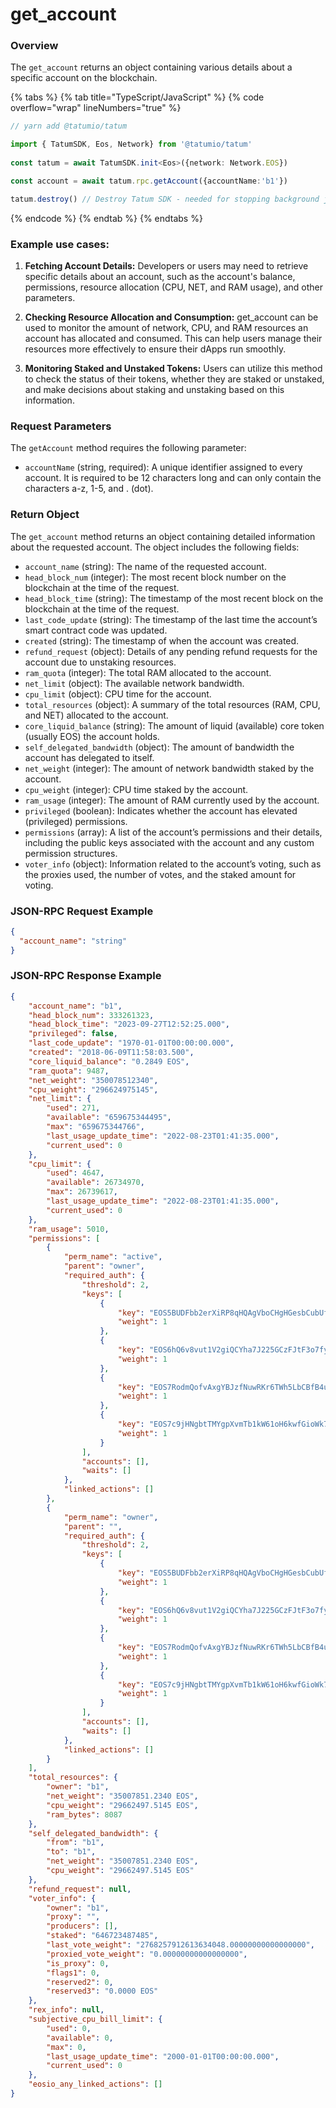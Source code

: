 # get_account

### Overview

The `get_account` returns an object containing various details about a specific account on the blockchain.

{% tabs %}
{% tab title="TypeScript/JavaScript" %}
{% code overflow="wrap" lineNumbers="true" %}
```typescript
// yarn add @tatumio/tatum

import { TatumSDK, Eos, Network} from '@tatumio/tatum'
  
const tatum = await TatumSDK.init<Eos>({network: Network.EOS})

const account = await tatum.rpc.getAccount({accountName:'b1'})

tatum.destroy() // Destroy Tatum SDK - needed for stopping background jobs
```
{% endcode %}
{% endtab %}
{% endtabs %}

### Example use cases:

1. **Fetching Account Details:**
Developers or users may need to retrieve specific details about an account, such as the account's balance, permissions, resource allocation (CPU, NET, and RAM usage), and other parameters.

2. **Checking Resource Allocation and Consumption:**
get_account can be used to monitor the amount of network, CPU, and RAM resources an account has allocated and consumed. This can help users manage their resources more effectively to ensure their dApps run smoothly.

3. **Monitoring Staked and Unstaked Tokens:**
Users can utilize this method to check the status of their tokens, whether they are staked or unstaked, and make decisions about staking and unstaking based on this information.

### Request Parameters

The `getAccount` method requires the following parameter:

- `accountName` (string, required): A unique identifier assigned to every account. It is required to be 12 characters long and can only contain the characters a-z, 1-5, and . (dot).

### Return Object

The `get_account` method returns an object containing detailed information about the requested account. The object includes the following fields:

- `account_name` (string): The name of the requested account.
- `head_block_num` (integer): The most recent block number on the blockchain at the time of the request.
- `head_block_time` (string): The timestamp of the most recent block on the blockchain at the time of the request.
- `last_code_update` (string): The timestamp of the last time the account’s smart contract code was updated.
- `created` (string): The timestamp of when the account was created.
- `refund_request` (object): Details of any pending refund requests for the account due to unstaking resources.
- `ram_quota` (integer): The total RAM allocated to the account.
- `net_limit` (object): The available network bandwidth.
- `cpu_limit` (object): CPU time for the account.
- `total_resources` (object): A summary of the total resources (RAM, CPU, and NET) allocated to the account.
- `core_liquid_balance` (string): The amount of liquid (available) core token (usually EOS) the account holds.
- `self_delegated_bandwidth` (object): The amount of bandwidth the account has delegated to itself.
- `net_weight` (integer): The amount of network bandwidth staked by the account.
- `cpu_weight` (integer): CPU time staked by the account.
- `ram_usage` (integer): The amount of RAM currently used by the account.
- `privileged` (boolean): Indicates whether the account has elevated (privileged) permissions.
- `permissions` (array): A list of the account’s permissions and their details, including the public keys associated with the account and any custom permission structures.
- `voter_info` (object): Information related to the account’s voting, such as the proxies used, the number of votes, and the staked amount for voting.

### JSON-RPC Request Example

```json
{
  "account_name": "string"
}
```

### JSON-RPC Response Example

```json
{
    "account_name": "b1",
    "head_block_num": 333261323,
    "head_block_time": "2023-09-27T12:52:25.000",
    "privileged": false,
    "last_code_update": "1970-01-01T00:00:00.000",
    "created": "2018-06-09T11:58:03.500",
    "core_liquid_balance": "0.2849 EOS",
    "ram_quota": 9487,
    "net_weight": "350078512340",
    "cpu_weight": "296624975145",
    "net_limit": {
        "used": 271,
        "available": "659675344495",
        "max": "659675344766",
        "last_usage_update_time": "2022-08-23T01:41:35.000",
        "current_used": 0
    },
    "cpu_limit": {
        "used": 4647,
        "available": 26734970,
        "max": 26739617,
        "last_usage_update_time": "2022-08-23T01:41:35.000",
        "current_used": 0
    },
    "ram_usage": 5010,
    "permissions": [
        {
            "perm_name": "active",
            "parent": "owner",
            "required_auth": {
                "threshold": 2,
                "keys": [
                    {
                        "key": "EOS5BUDFbb2erXiRP8qHQAgVboCHgHGesbCubUfgXYJhnYZKSqNbD",
                        "weight": 1
                    },
                    {
                        "key": "EOS6hQ6v8vut1V2giQCYha7J225GCzFJtF3o7fy8JYuN7k6fG4n23",
                        "weight": 1
                    },
                    {
                        "key": "EOS7RodmQofvAxgYBJzfNuwRKr6TWh5LbCBfB4uQ8tjrjQ8Ukkwqq",
                        "weight": 1
                    },
                    {
                        "key": "EOS7c9jHNgbtTMYgpXvmTb1kW61oH6kwfGioWk75ugDMhsywe6rWu",
                        "weight": 1
                    }
                ],
                "accounts": [],
                "waits": []
            },
            "linked_actions": []
        },
        {
            "perm_name": "owner",
            "parent": "",
            "required_auth": {
                "threshold": 2,
                "keys": [
                    {
                        "key": "EOS5BUDFbb2erXiRP8qHQAgVboCHgHGesbCubUfgXYJhnYZKSqNbD",
                        "weight": 1
                    },
                    {
                        "key": "EOS6hQ6v8vut1V2giQCYha7J225GCzFJtF3o7fy8JYuN7k6fG4n23",
                        "weight": 1
                    },
                    {
                        "key": "EOS7RodmQofvAxgYBJzfNuwRKr6TWh5LbCBfB4uQ8tjrjQ8Ukkwqq",
                        "weight": 1
                    },
                    {
                        "key": "EOS7c9jHNgbtTMYgpXvmTb1kW61oH6kwfGioWk75ugDMhsywe6rWu",
                        "weight": 1
                    }
                ],
                "accounts": [],
                "waits": []
            },
            "linked_actions": []
        }
    ],
    "total_resources": {
        "owner": "b1",
        "net_weight": "35007851.2340 EOS",
        "cpu_weight": "29662497.5145 EOS",
        "ram_bytes": 8087
    },
    "self_delegated_bandwidth": {
        "from": "b1",
        "to": "b1",
        "net_weight": "35007851.2340 EOS",
        "cpu_weight": "29662497.5145 EOS"
    },
    "refund_request": null,
    "voter_info": {
        "owner": "b1",
        "proxy": "",
        "producers": [],
        "staked": "646723487485",
        "last_vote_weight": "2768257912613634048.00000000000000000",
        "proxied_vote_weight": "0.00000000000000000",
        "is_proxy": 0,
        "flags1": 0,
        "reserved2": 0,
        "reserved3": "0.0000 EOS"
    },
    "rex_info": null,
    "subjective_cpu_bill_limit": {
        "used": 0,
        "available": 0,
        "max": 0,
        "last_usage_update_time": "2000-01-01T00:00:00.000",
        "current_used": 0
    },
    "eosio_any_linked_actions": []
}
```